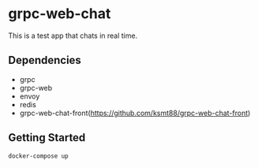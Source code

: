 grpc-web-chat
====

This is a test app that chats in real time.

## Dependencies
- grpc
- grpc-web
- envoy
- redis
- grpc-web-chat-front(https://github.com/ksmt88/grpc-web-chat-front)

## Getting Started
```bash
docker-compose up
```
